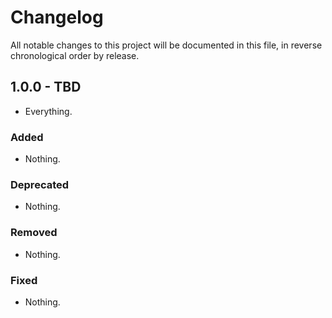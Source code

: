 # Changelog

All notable changes to this project will be documented in this file, in reverse chronological order by release.

## 1.0.0 - TBD

- Everything.

### Added

- Nothing.

### Deprecated

- Nothing.

### Removed

- Nothing.

### Fixed

- Nothing.
